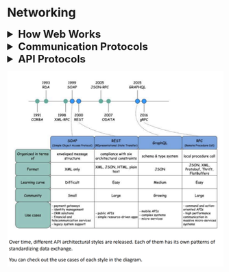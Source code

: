 # Networking

<details >
 <summary style="font-size: x-large; font-weight: bold">How Web Works</summary>

- Think of `IP Address` as your house `PIN code`, which helps 
you get the website you are looking for on the internet
- Since remembering `IP address` is difficult  we use `Domain Name` such as www.google.com
- In Google Chrome, the default value is 6 connections per domain. This means that Chrome will only make a maximum of 6 HTTP requests to a single domain at the same time.
![img.png](images/img.png)
![img_1.png](images/img_1.png)

<details >
 <summary style="font-size: large; font-weight: bold">ISP(Internet Service Provider)</summary>

Example Airtel, Jio, etc.
![img_12.png](images/img_12.png)
![img_14.png](images/img_14.png)
![img_13.png](images/img_13.png)
https://www.submarinecablemap.com/

---
</details>

<details >
 <summary style="font-size: large; font-weight: bold">DNS(Domain Name Service)</summary>

- DNS acts as an address book. It translates human-readable domain
names (google.com) to machine-readable IP addresses
(142.251.46.238).
- WHOIS Privacy Protection: Helps to prevent any domain related info in public
![img_15.png](images/img_15.png)
- https://www.whois.com/whois/lensview.io

To achieve better scalability, the DNS servers are organized in a
hierarchical tree structure.
There are 3 basic levels of DNS servers:
1. Root name server (.). It stores the IP addresses of Top Level
   Domain (TLD) name servers. There are 13 logical root name servers
   globally.
2. TLD name server. It stores the IP addresses of authoritative name
   servers. There are several types of TLD names. For example, generic
   TLD (.com, .org), country code TLD (.us), test TLD (.test).
3. Authoritative name server. It provides actual answers to the DNS
   query. You can register authoritative name servers with domain name
   registrar such as GoDaddy, Namecheap, etc.
   The diagram below illustrates how DNS lookup works under the hood:
![img.png](images/img_40.png)

   1. google.com is typed into the browser, and the browser sends the
      domain name to the DNS resolver.
      97
   2. The resolver queries a DNS root name server.
   3. The root server responds to the resolver with the address of a TLD
      DNS server. In this case, it is .com.
   4. The resolver then makes a request to the .com TLD.
   5. The TLD server responds with the IP address of the domain’s name
      server, google.com (authoritative name server).
   6. The DNS resolver sends a query to the domain’s nameserver.
   7. The IP address for google.com is then returned to the resolver from
      the nameserver.
   8. The DNS resolver responds to the web browser with the IP address
      (142.251.46.238) of the domain requested initially.
      DNS lookups on average take between 20-120 milliseconds to
      complete (according to YSlow).
   
Referred Video: https://www.youtube.com/watch?v=27r4Bzuj5NQ

---
</details>

<details >
 <summary style="font-size: large; font-weight: bold">What happens when you type a URL into your browser?
</summary>

![img_11.png](images/img_11.png)
![img_10.png](images/img_10.png)
1. Bob enters a URL into the browser and hits Enter. In this example,
   the URL is composed of 4 parts:
   - scheme - 𝒉𝒕𝒕𝒑𝒔://. This tells the browser to send a connection to the
   server using HTTPS.
   - domain - 𝒆𝒙𝒂𝒎𝒑𝒍𝒆.𝒄𝒐𝒎. This is the domain name of the site.
   - path - 𝒑𝒓𝒐𝒅𝒖𝒄𝒕/𝒆𝒍𝒆𝒄𝒕𝒓𝒊𝒄. It is the path on the server to the requested
   resource: phone.
   - resource - 𝒑𝒉𝒐𝒏𝒆. It is the name of the resource Bob wants to visit.
2. The browser looks up the IP address for the domain with a domain
   name system (DNS) lookup. To make the lookup process fast, data is
   cached at different layers: browser cache, OS cache, local network
   cache and ISP cache.
   
   - If the IP address cannot be found at any of the caches, the browser
   goes to DNS servers to do a recursive DNS lookup until the IP address
   is found (this will be covered in another post).
3. Now that we have the IP address of the server, the browser
   establishes a TCP connection with the server.
4. The browser sends a HTTP request to the server. The request looks
   like this:
   𝘎𝘌𝘛 /𝘱𝘩𝘰𝘯𝘦 𝘏𝘛𝘛𝘗/1.1
   𝘏𝘰𝘴𝘵: 𝘦𝘹𝘢𝘮𝘱𝘭𝘦.𝘤𝘰𝘮
5. The server processes the request and sends back the response. For
   a successful response (the status code is 200). The HTML response
   might look like this:
   ```html
    𝘏𝘛𝘛𝘗/1.1 200 𝘖𝘒
   𝘋𝘢𝘵𝘦: 𝘚𝘶𝘯, 30 𝘑𝘢𝘯 2022 00:01:01 𝘎𝘔𝘛
   𝘚𝘦𝘳𝘷𝘦𝘳: 𝘈𝘱𝘢𝘤𝘩𝘦
   𝘊𝘰𝘯𝘵𝘦𝘯𝘵-𝘛𝘺𝘱𝘦: 𝘵𝘦𝘹𝘵/𝘩𝘵𝘮𝘭; 𝘤𝘩𝘢𝘳𝘴𝘦𝘵=𝘶𝘵𝘧-8
   <!𝘋𝘖𝘊𝘛𝘠𝘗𝘌 𝘩𝘵𝘮𝘭>
   <𝘩𝘵𝘮𝘭 𝘭𝘢𝘯𝘨="𝘦𝘯">
   𝘏𝘦𝘭𝘭𝘰 𝘸𝘰𝘳𝘭𝘥
   </𝘩𝘵𝘮𝘭>
    ```
   
6. The browser renders the HTML content.

Referred Video: https://www.youtube.com/watch?v=AlkDbnbv7dk&t=236s

Try to keep first call page size small so that their something to show, to make it performant
![img_16.png](images/img_16.png)

---
</details>


<details >
 <summary style="font-size: large; font-weight: bold">CRP(Critical Rendering Path)</summary>

The Critical Rendering Path is the sequence of steps the browser goes through to convert the HTML, CSS, and JavaScript into pixels on the screen. Optimizing the critical render path improves render performance. The critical rendering path includes the Document Object Model (DOM), CSS Object Model (CSSOM), render tree and layout.

![img_17.png](images/img_17.png)
![img_19.png](images/img_19.png)

JS Execution
![img_20.png](images/img_20.png)

Looking code-wise the critical rendering path is as follows:
1.
![img_21.png](images/img_21.png)
2. 
![img_22.png](images/img_22.png)

**Render-Blocking V/s Parser-Blocking**
- When a browser encounters a render-blocking resource, it will not display the page content below that render-blocking resource.

- When rendering is blocked because of a render-blocking resource, the browser will continue to parse the HTML code and construct the page contents. CSS is render-blocking by default.

- A parser-blocking resource blocks rendering as well, but in addition it prevents the browser from continuing to parse the HTML and processing other resources in the page. JavaScript is parser-blocking by default.

- A parser-blocking or render-blocking resource placed towards the end of the body is can't block rendering of remaining page content, as there's no more content to render!

- Note that when the browser's HTML parser encounters a stylesheet, the parser will not execute any scripts that come after the stylesheet until the CSS is fully loaded.

- In theory parser-blocking resources are worse than merely render-blocking ones, as images or additional scripts or stylesheet won't be discovered until the parser reaches those HTML tags.

- In practice this is rarely a problem, as the [browser's preload scanner](https://web.dev/articles/preload-scanner) can quickly identify important resources that need to be downloaded, without pausing to run any scripts.
- Why is it generally a good idea to position CSS `<link>`s between `<head></head>` and JS `<script>`s just before `</body>`? https://www.greatfrontend.com/questions/quiz/css-link-between-head-and-js-script-just-before-body?format=quiz
- Referred Article: https://www.debugbear.com/blog/visualize-render-blocking-scripts.

3. 
![img_23.png](images/img_23.png)

4. 
![img_24.png](images/img_24.png)

5. 
![img_25.png](images/img_25.png)

6. Layout and Painting are just like making home 
![img_26.png](images/img_26.png)

7. Lastly, in Composting phase, we put things together, and things like modal should be at top, 
and we need to hide other things below it, happen in Composting phase

---
</details>



---
</details>








<details >
 <summary style="font-size: x-large; font-weight: bold">Communication Protocols</summary>


<details >
 <summary style="font-size: large; font-weight: bold">Network Protocols</summary>

![img_28.png](images/img_28.png)

Network protocols are standard methods of transferring data between two computers in a
network.
1. HTTP (HyperText Transfer Protocol)
   HTTP is a protocol for fetching resources such as HTML documents. It is the foundation of any
   data exchange on the Web and it is a client-server protocol.
2. HTTP/3
   HTTP/3 is the next major revision of the HTTP. It runs on QUIC, a new transport protocol
   designed for mobile-heavy internet usage. 
   1. It relies on **UDP** instead of TCP, which enables faster web page responsiveness.
   2. It is faster than HTTP/2.
   3. Header Compression
   4. Improved Performance
   5. Better Network Congestion
   6. VR applications demand more bandwidth to render intricate details
      of a virtual scene and will likely benefit from migrating to HTTP/3 powered by QUIC.
3. HTTPS (HyperText Transfer Protocol Secure)
   HTTPS extends HTTP and uses encryption for secure communications.
4. WebSocket
   WebSocket is a protocol that provides full-duplex communications over TCP. Clients establish
   WebSockets to receive real-time updates from the back-end services. Unlike REST, which always
   “pulls” data, WebSocket enables data to be “pushed”. Applications, like online gaming, stock
   trading, and messaging apps leverage WebSocket for real-time communication.
5. TCP (Transmission Control Protocol)
   TCP is designed to send packets across the internet and ensure the successful delivery of data
   and messages over networks. Many application-layer protocols are built on top of TCP.
6. UDP (User Datagram Protocol)
   UDP sends packets directly to a target computer, without establishing a connection first. UDP is
   commonly used in time-sensitive communications where occasionally dropping packets is better
   than waiting. Voice and video traffic are often sent using this protocol.
7. SMTP (Simple Mail Transfer Protocol)
   SMTP is a standard protocol to transfer electronic mail from one user to another.
8. FTP (File Transfer Protocol)
   FTP is used to transfer computer files between client and server. It has separate connections for
   the control channel and data channel.

Referred Video: https://www.youtube.com/watch?v=P6SZLcGE4us

---
</details>


---
</details>







<details >
 <summary style="font-size: x-large; font-weight: bold">API Protocols</summary>

Architecture in System Design
![img_31.png](images/img_31.png)
![img_32.png](images/img_32.png)

https://blog.postman.com/api-protocols-in-2023/
![img_2.png](images/img_2.png)



<details >
 <summary style="font-size: large; font-weight: bold">REST</summary>

![img_33.png](images/img_33.png)



<details >
 <summary style="font-size: medium; font-weight: bold">Advantages/Disadvantages</summary>

### Advantage
1. **Ease of Use**
2. **Stateless:** The server does not need to store any state in order to process the request. Like authentication details, IP address from where request is coming etc
3. **Scability:** The server can be scaled up and down as per the demand.
4. **Flexibility with Data:** We are free to use JSON or XML to send and receive data.
5. **Uniform Interface:** It leverages the same standard followed by HTTP like domain name, path, query etc.
6. **Caching:** We can cache the data which are not changing frequently like for example API returning number of countries etc. REST out of box provided caching capability using HTTP protocols
7. **Separation of Concerns:** Backend and frontend can be built on any language like java, javascript, python etc. We need to use same language on both side to consume REST API.
8. **Interoperability:** Language agnostic 
9. Ease of testing 
10. **Security:** It leverage different header to make it more secure.


### Disadvantage
1. **Over-fetching and under-fetching:** REST runs the risk of over-fetching or under-fetching data, as clients may only need a subset of resources. This drawback can cause performance issues and waste bandwidth.
2. **Chatty interfaces:** Retrieving related data may require multiple requests, which increases latency. This waterfall of calls becomes especially problematic as applications scale.
3. **[Versioning](https://www.postman.com/api-platform/api-versioning/) challenges:** Creating new versions of a REST API can be cumbersome, especially when there are changes to the data structure or service functionality. This often leads to backward compatibility issues.
4. **Stateless overhead:** While statelessness supports scalability, it also means that all the necessary context must be provided with every request. This requirement can introduce overhead, especially when clients must send large amounts of repetitive data.
5. **Lack of real-time functionality:** REST is not optimized for real-time apps like chat or live feeds. WebSockets and Server-Sent Events often better suit such use cases.

---
</details>



<details >
 <summary style="font-size: medium; font-weight: bold">URL v/s URI v/s URN</summary>

- Here anything after `#` does not go from client to server
- path helps you get to the exact function that needs to be executed
  ![img_35.png](images/img_35.png)

![img_4.png](images/img_4.png)

- URI
  URI stands for Uniform Resource Identifier. It identifies a logical or physical resource on
  the web. URL and URN are subtypes of URI. URL locates a resource, while URN names a
  resource.
  A URI is composed of the following parts:
  scheme:[//authority]path[?query][#fragment]
- URL
  URL stands for Uniform Resource Locator, the key concept of HTTP. It is the address of a
  unique resource on the web. It can be used with other protocols like FTP and JDBC.
- URN
  URN stands for Uniform Resource Name. It uses the urn scheme. URNs cannot be used
  to locate a resource. A simple example given in the diagram is composed of a namespace
  and a namespace-specific string.

If you would like to learn more detail on the subject, I would recommend W3C’s clarification.

---
</details>



<details >
 <summary style="font-size: medium; font-weight: bold">HTTP Request Methods</summary>

![img_36.png](images/img_36.png)

1. HEAD: Just want to check if any header got modified or not on the server
2. OPTIONS: Use for security purposes


---
</details>



<details >
 <summary style="font-size: medium; font-weight: bold">Express REST API</summary>

1. Complete JS SetUp: https://github.com/namastedev/namaste-frontend-system-design/tree/master/Networking/RestApi
```js
import express from 'express';
import bodyParser from 'body-parser';

const app = express();

app.use(bodyParser.json());

app.all('/', (req, res) => {
    // console.log('Request > ', req);
    // console.log('Response >', res);
    res.send(`I'm up!`);
});

const todos = [{
    id: '1',
    title: 'Task 1',
    completed: false
}, {
    id: '2',
    title: 'Task 2',
    completed: true
}];

// READ
app.get('/todos', (req, res) => {
    res.json(todos);
})

// CREATE
app.post('/todos', (req, res) => {
    const newTodo = req.body;
    todos.push(newTodo);
    res.status(201).json({
        message: 'New Todo Added!'
    });
});

// UPDATE
app.put('/todos/:id', (req, res) => {
    const newTodoData = req.body;
    const todoParamId = req.params.id;
    const todoIndex = todos.findIndex(td => td.id === todoParamId);

    if (todoIndex !== -1) {
        todos[todoIndex] = {
            id: todoParamId,
            ...newTodoData,
        }
        res.json({
            message: 'Todo updated successfully!'
        });
    } else {
        res.status(400).json({
            message: 'Todo Id does not exist!'
        });
    }
    
})

// DELETE
app.delete('/todos/:id', (req, res) => {
    const todoParamId = req.params.id;
    const todoIndex = todos.findIndex(td => td.id === todoParamId);

    if (todoIndex !== -1) {
        todos.splice(todoIndex, 1);
    }

    res.json({
        message: 'Todo deleted successfully!'
    });

})


const PORT = 5111;
app.listen(PORT, () => {
    console.log(`Server is running at port ${PORT}`);
});
```

2. Complete TS Setup: https://github.com/anjaysahoo/basic-ts-express-app

---
</details>



<details >
 <summary style="font-size: medium; font-weight: bold">`req.params` v/s `req.query`</summary>

### 1. `req.params`
`req.params` contains route parameters (in the path portion of the URL), which are typically used to capture dynamic segments in the URL.

```javascript
app.get('/user/:userId/books/:bookId', (req, res) => {
  res.send(req.params);
});
```
And you make a request to:
```
GET /user/123/books/456
```
`req.params` will contain:
```json
{
  "userId": "123",
  "bookId": "456"
}
```

**Other names:**
- Route parameters
- Path variables
- URL parameters

### 2. `req.query`
`req.query` contains query string parameters (in the query string portion of the URL, after the `?`), which are typically used to send additional data to the server.


```javascript
app.get('/search', (req, res) => {
  res.send(req.query);
});
```
And you make a request to:
```
GET /search?keyword=javascript&page=2
```
`req.query` will contain:
```json
{
  "keyword": "javascript",
  "page": "2"
}
```

**Other names:**
- Query string parameters
- URL query parameters
- Query variables


---
</details>



<details >
 <summary style="font-size: medium; font-weight: bold">HTTP Headers</summary>

HTTP requests are like asking for something from a server, and HTTP responses are the server's
replies. It's like sending a message and receiving a reply.

![img_34.png](images/img_34.png)

- An HTTP request header is an extra piece of information you include when making a request,
such as what kind of data you are sending or who you are. 
- In response headers, the server provides information about the response it is sending you, such as what type of data you're
receiving or if you have special instructions.
- A header serves a vital role in enabling client-server communication when building RESTful
applications. 
- In order to send the right information with their requests and interpret the
server's responses correctly, you need to understand these headers.

#### Request Headers

| Header            | Usecase                                             | Example                                                                                                         |
|:------------------|:----------------------------------------------------|:----------------------------------------------------------------------------------------------------------------|
| Host              | Target host                                         | host: www.1.cdn.example.com                                                                                     |
| Origin            | Origin Host                                         | host: www.example.com                                                                                           |
| Referer           | Indicate the previous web page making this request  | https://www.example.com/previous-page                                                                           |
| Accept            | Response content type                               | application/json                                                                                                |
| Accept-language   | Preferred response content language                 | en-US, en;q=0.9                                                                                                 |
| User Agent        | Identify the client. User agent string- OS, Browser | Mozilla/5.0 (Windows NT 10.0; Win64; x64) AppleWebKit/537.36 (KHTML, like Gecko) Chrome/126.0.0.0 Safari/537.36 |
| Accept-encoding   | Encoding algorithm                                  | gzip,deflate,br                                                                                                 |
| Connection        | Keep TCP connection open                            | keep-alive, close                                                                                               |
| Authorization     | send credentials                                    | Authorization: Bearer                                                                                           |
| Cookie            | Previous Server Token can be resend                 | key=value                                                                                                       |
| if-modified-since |                                                     |                                                                                                                 |
| Cache-control     |                                                     |                                                                                                                 |


#### Response Headers

| Header            | Usecase                                                                                       | Example                       |
|:------------------|:----------------------------------------------------------------------------------------------|:------------------------------|
| Date              | When the response was generated                                                               | Tue, 09 Jul 2024 04:53:11 GMT |
| Server            | Provides server info(This info can misused if there is known issue in library used on server) | Server: Apache/2.4.41(Unix)   |
| Content-Type      | Type of response content                                                                      | text/html, application.json   |
| Content-Length    | Original body response length(Can be used to show loader with percentage it downloaded)       | 256                           |
| Set-cookie        | Informs about cookie need to store for future response                                        | Set-cookie: user_id=123       |
| Content-encoding  | Response content encoding                                                                     | br                            |
| Cache-control     |                                                                                               |                               |
| Last-modified     |                                                                                               |                               |
| Etag              |                                                                                               |                               |
| Expires           |                                                                                               |                               |


---
</details>



<details >
 <summary style="font-size: medium; font-weight: bold">HTTP Status Code</summary>

![img_37.png](images/img_37.png)
![img_38.png](images/img_38.png)

Usecase for frontend developer
1. We can retry based on status code. So retry does not make sense if we get `400 Bad requests` because user is sending wrong info, but `503 service unavailable` make sense where we should retry

![img_5.png](images/img_5.png)
Refer Video for more details here: https://www.youtube.com/watch?v=qmpUfWN7hh4

---
</details>

<details >
 <summary style="font-size: medium; font-weight: bold">Design Effective & Safe API</summary>

![img_7.png](images/img_7.png)


---
</details>


---
</details>


<details >
 <summary style="font-size: large; font-weight: bold">GraphQL</summary>

![img_3.png](images/img_3.png)
- GraphQL is a query language for APIs developed by Meta. It provides a complete
  description of the data in the API and gives clients the power to ask for exactly what they
  need.
-  GraphQL servers sit in between the client and the backend services.
- GraphQL can aggregate multiple REST requests into one query. GraphQL server organizes
  the resources in a graph.
- GraphQL supports queries, mutations (applying data modifications to resources), and
  subscriptions (receiving notifications on schema modifications).

### Advantages

1. **Avoid Over-fetching**
2. **Avoid Under-fetching**
3. **Better mobile performance:** Since we are able to request required data only so for mobile we don't need fetch as much data we may need for desktop
4. Efficiency & Precision
5. **Declarative data fetching:** We are very clear what we need. Like for a country there are multiple things I can get but we can define that we need just name & code
6. **Structured / Hierarchical Structure:** For this we might need to do some configuration on server side
 
   Getting separately `language`, `continents` & `countries`
   ![img_1.png](images/img_41.png)
   Getting same data in nested structure
   ![img_2.png](images/img_42.png)
7. **Strongly Typed:** GraphQL APIs have strongly typed schemas, which allow developers to know exactly what data and types are available to query. 
8. **Introspection:** GraphQL’s self-documenting schema enables easier development through introspection.
9. **Real-time updates with subscriptions:** GraphQL enables real-time syncing through subscriptions, which keep the client updated in real time.

### Difference Between REST and GraphQL

![img_3.png](images/img_43.png)
![img_4.png](images/img_44.png)

- **Enforced schema**
  - GraphQL enforces the use of a schema—regardless of whether developers are taking a schema-first or code-first approach. With the code-first approach, the schema is generated from the resolvers.
  - REST does not enforce the use of a schema. Developers can take a schema-first approach with REST by using API specifications like OpenAPI and AsyncAPI, or they can auto-generate schemas from code, but it is not an integral part of the REST architecture.

- **HTTP status codes**
  - GraphQL uses the 200 status code for all responses, including error responses. The error response is typically included in the response payload itself.
  - REST makes use of standard HTTP status codes that indicate the status of the response. This is very useful for error handling.
    
- **[Versioning](https://www.postman.com/api-platform/api-versioning/)**
  - GraphQL uses a single versioned endpoint. It handles changes and deprecations by updating and evolving the schema without explicitly versioning the API, which can promote a smoother long-term evolution.
  - REST APIs need to be versioned in order to safely handle changes and deprecation. This is usually done in the URL of the APIs, though there are several other approaches to API versioning, as well.


### Similarities Between REST and GraphQL

- **Common architectural principles:** GraphQL and REST share common architectural principles. They are both stateless, support a client-server model, and can be consumed by any client that understands HTTP. This makes them suitable for a wide range of devices and applications.
- **HTTP as transport layer:** GraphQL and REST typically use HTTP as their transport layer, and they both leverage the standard HTTP POST method to send and receive data.
- **Data transfer formats:** GraphQL and REST use standard data formats for communication. JSON is the most commonly used format, but other formats, like XML, can also be used, especially in REST.
- **Middleware and extensions:** GraphQL and REST can both be extended with middleware to add functionalities like logging, caching, and authentication.

### Challenges of GraphQL

- **Query complexity:** The flexibility that GraphQL gives to the client comes with drawbacks, as overly complex or nested queries can negatively impact performance.
- **Learning curve:** GraphQL has a steeper learning curve than REST due to new concepts like mutations and subscriptions.
- **Versioning:** The flexible nature of queries means that changes in the schema can break existing queries, complicating version management.
- **Potential overuse of resources:** Since clients can request multiple resources in one query, there’s a risk of overloading servers by fetching more data than necessary.
- **Security concerns:** Malicious users could exploit GraphQL’s flexibility to overload servers with complex queries.

![img_5.png](images/img_45.png)

<details >
 <summary style="font-size: medium; font-weight: bold">Setting Up GraphQL Server</summary>

![img_6.png](images/img_46.png)

Here we will use Appolo for setting up GraphQL Server

1. Step-1: 
```js
import { ApolloServer } from '@apollo/server';
import { startStandaloneServer } from '@apollo/server/standalone';
import { typeDefs } from './typeDefs.js';
import { resolvers } from './resolvers.js';

// The ApolloServer constructor requires two parameters: your schema
// definition and your set of resolvers.
const server = new ApolloServer({
    typeDefs,
    resolvers,
  });
  
  // Passing an ApolloServer instance to the `startStandaloneServer` function:
  //  1. creates an Express app
  //  2. installs your ApolloServer instance as middleware
  //  3. prepares your app to handle incoming requests
  const { url } = await startStandaloneServer(server, {
    listen: { port: 4001 },
  });
  
  console.log(`🚀  Server ready at: ${url}`);
```

2. Step-2: Create typeDefs file
```js
export const typeDefs = `#graphql

    type Author {
        id: ID!
        name: String!
        books: [Book]
    }

    type Book {
        id: ID!
        title: String!
        publishedYear: Int
        author: Author
    }

    type Query {
        authors: [Author]
        books: [Book]
    }

    type Mutation {
        addBook(title: String!, publishedYear: Int, authorId: ID! ): Book!
    }
`
```

3. Step-3: Create resolvers file
```js
const data = {
    authors: [
      { id: "1", name: "Chirag Goel", bookIds: ["101", "102"] },
      { id: "2", name: "Akshay Saini", bookIds: ["103"] },
    ],
    books: [
      { id: "101", title: "Namaste Frontend System Design", publishedYear: 2000, authorId: "1" },
      { id: "102", title: "Book 2", publishedYear: 2010, authorId: "1" },
      { id: "103", title: "Book 3", publishedYear: 2020, authorId: "2" },
    ],
  };
  


export const resolvers = {
    Book: {
        author: (parent, args, context, info) => {
            console.log(parent);
            return data.authors.find(authorDetail => authorDetail.id === parent.authorId);

        },
    },
    Author: {
        books: (parent, args, context, info) => {
            return data.books.filter(book => parent.bookIds.includes(book.id));
        }
    },
    Query: {
        authors: (parent, args, context, info) => {
            return data.authors;
        },
        books: (parent, args, context, info) => {
            return data.books;
        }
    },
    Mutation: {
        addBook: (parent, args, context, info) => {
            console.log(args);
            const newBook = {...args, id: data.books.length + 1};
            data.books.push(newBook)
            return newBook;
        }
    }
}
```

Full Code: https://github.com/namastedev/namaste-frontend-system-design/tree/master/Networking/GraphQl

4. Step-4: Run server
![img_7.png](images/img_47.png)
![img_8.png](images/img_48.png)

---
</details>


---
</details>


<details >
 <summary style="font-size: large; font-weight: bold">gRPC</summary>

- gRPC, which stands for “Google Remote Procedure Call,” is a modern, high-performance protocol that facilitates communication between services.
- Open-source
- It is built on top of HTTP/2 and leverages Protocol Buffers to define service methods and message formats.
- In contrast to REST APIs, which rely on standard HTTP verbs like GET and POST, gRPC enables services to expose custom methods that are similar to functions in a programming language.  


### Benefits of gRPC
- **Performance:** HTTP/2 and Protocol Buffers enable gRPC to achieve low latency and high throughput.
- **Strong typing:** Like SOAP and GraphQL, gRPC is strongly typed. This results in fewer bugs as types are validated at compile time.
- **Multi-language support:** gRPC has first-class support for many programming languages, including Go, Java, C#, and Node.js.
- **Streaming:** gRPC handles streaming requests and responses out-of-the-box, which unlocks complex use cases like long-lived connections and real-time updates.
- **Battery included:** gRPC directly supports critical functionality like load balancing, retries, and timeouts.


### Challenges of gRPC
- **Browser support:** Native gRPC support in browsers is still limited, making it less suitable for direct client-to-server communication in web applications.
- **Learning curve:** Developers need to learn how to work with Protocol Buffers, custom service definitions, and other gRPC features, which can slow initial productivity.
- **Debugging complexity:** Protocol Buffers are not human-readable, making it harder to debug and test gRPC APIs than JSON APIs.


![img_10.png](images/img_50.png)
![img_11.png](images/img_51.png)
![img_12.png](images/img_52.png)
![img_13.png](images/img_53.png)

Setup Code: https://github.com/namastedev/namaste-frontend-system-design/tree/master/Networking/gRPC

![img_14.png](images/img_54.png)
![img_15.png](images/img_55.png)
![img_16.png](images/img_56.png)
![img_17.png](images/img_57.png)


---
</details>


---
</details>

























![img_6.png](images/img_6.png)






